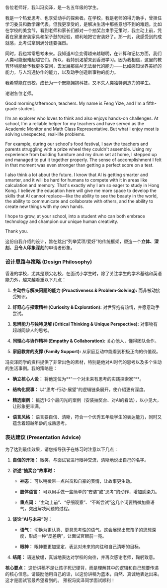 各位老师好，我叫冯奕泽，是一名五年级的学生。

我是一个热爱思考、也享受动手的探索者。在学校，我是老师的得力助手，曾担任学习委员和数学课代表。但我更享受的，是解决生活中那些意想不到的难题。比如在学校的美食节，看到老师和家长们都对一个抽奖台束手无策时，我主动上前，凭着在家里安装家具和架子鼓的经验，顺利地把它安装好了。那一刻，我感受到的成就感，比考试拿到满分还要强烈。

同时，我也常常思考未来。我知道AI会变得越来越聪明，在计算和记忆方面，我们人类可能很难超越它们。所以，我特别渴望来到香港学习。因为我相信，这里的教育环境能给予我更多空间，去发展那些AI无法替代的能力——比如感知世界美好的能力，与人沟通协作的能力，以及动手创造新事物的能力。

我希望能在贵校，成长为一个既能拥抱科技，又不失人类独特创造力的学生。

谢谢各位老师。

Good morning/afternoon, teachers. My name is Feng Yize, and I'm a fifth-grade student.

I’m an explorer who loves to think and also enjoys hands-on challenges. At school, I'm a reliable helper for my teachers and have served as the Academic Monitor and Math Class Representative. But what I enjoy most is solving unexpected, real-life problems.

For example, during our school's food festival, I saw the teachers and parents struggling with a prize wheel they couldn't assemble. Using my experience from building furniture and my drum set at home, I stepped up and managed to put it together properly. The sense of accomplishment I felt in that moment was even stronger than getting a perfect score on a test.

I also think a lot about the future. I know that AI is getting smarter and smarter, and it will be hard for humans to compete with it in areas like calculation and memory. That's exactly why I am so eager to study in Hong Kong. I believe the education here will give me more space to develop the skills that AI cannot replace—like the ability to see the beauty in the world, the ability to communicate and collaborate with others, and the ability to create new things with my own hands.

I hope to grow, at your school, into a student who can both embrace technology and champion our unique human creativity.

Thank you.

这份自我介绍的设计，旨在跳出“列举奖项/爱好”的传统框架，塑造一个**立体、深刻、且令人印象深刻**的申请者形象。

### 设计思路与策略 (Design Philosophy)

香港的学校，尤其是顶尖名校，在面试小学生时，除了关注学生的学术基础和英语能力外，越来越看重以下几点：

1. **主动性与解决问题的能力 (Proactiveness & Problem-Solving):** 而非被动接受知识。
    
2. **好奇心与探索精神 (Curiosity & Exploration):** 对世界抱有热情，并愿意动手尝试。
    
3. **思辨能力与独特见解 (Critical Thinking & Unique Perspective):** 对事物有超越同龄人的思考。
    
4. **同理心与协作精神 (Empathy & Collaboration):** 关心他人，懂得团队合作。
    
5. **家庭教育的支撑 (Family Support):** 从家庭互动中能看到积极正向的价值观。
    

冯奕泽同学的资料提供了非常出色的素材，特别是他对AI时代的思考以及多个生动的生活事例。我的策略是：

- **确立核心人设：** 将他定位为**“一个对未来有思考的实践探索家”**。
    
- **结构化叙事：** 以“思考-行动-展望”的逻辑链条展开，使介绍更有深度。
    
- **精选案例：** 挑选1-2个最闪光的案例（安装抽奖台、对AI的看法），以小见大，让形象更丰满。
    
- **语言风格：** 语言要自信、清晰，符合一个优秀五年级学生的表达能力，同时又蕴含着超越年龄的成熟思考。
### 表达建议 (Presentation Advice)

为了达到最佳效果，请您指导孩子在练习时注意以下几点：

1. **自信的开场：** 微笑，与面试官进行眼神交流，清晰地说出自己的名字。
    
2. **讲述“抽奖台”故事时：**
    
    - **神态：** 可以稍微带一点兴奋和自豪的表情，让故事更生动。
        
    - **肢体语言：** 可以用手做一些简单的“安装”或“思考”的动作，增加感染力。
        
    - **重点词：** “主动上前”、“仔细观察”、“不断尝试”这几个词要稍微加重语气，突出解决问题的过程。
        
3. **谈论“AI与未来”时：**
    
    - **语气：** 切换为更认真、更具思考性的语气。这会展现出您孩子的思想深度，形成一种“反差萌”，让面试官眼前一亮。
        
    - **眼神：** 眼神要更加坚定，表达对未来的向往和自己清晰的目标。
        
4. **结尾：** 语速放缓，真诚地表达对学校的向往，并再次感谢老师，鞠躬致意。
    
**核心要点：** 这份讲稿不是让孩子死记硬背，而是理解其中的逻辑和自己想要传递的核心信息。请鼓励他用自己的话，以这份讲稿为蓝本，自然、真诚地表达出来。这才是面试官最希望看到的。
预祝冯奕泽同学面试顺利！